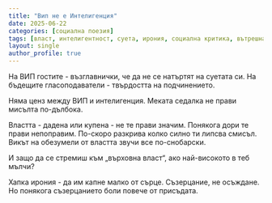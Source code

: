 ```yaml
---
title: "Вип не е Интелигенция"
date: 2025-06-22
categories: [социална поезия]
tags: [власт, интелигентност, суета, ирония, социална критика, вътрешна стойност]
layout: single
author_profile: true
---
```


<div class="poem">
На ВИП гостите - възглавнички, 
че да не се натъртят на суетата си. 
На бъдещите гласоподаватели - твърдостта на подчинението.

Няма ценз между ВИП и интелигенция. 
Меката седалка не прави мисълта по-дълбока. 

Властта - дадена или купена - не те прави значим.
Понякога дори те прави непоправим. 
По-скоро разкрива колко силно ти липсва смисъл. 
Викът на обезумели от властта звучи все по-снобарски.
 
И защо да се стремиш към „върховна власт“, 
ако най-високото в теб мълчи?

Хапка ирония - да им капне малко от сърце. 
Съзерцание, не осъждане.
Но понякога съзерцанието боли повече от присъдата.

</div>